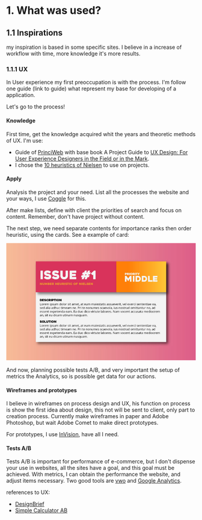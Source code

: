 # 1. What was used?

## 1.1 Inspirations

my inspiration is based in some specific sites. I believe in a increase of workflow with time, more knowledge it's more results.

### 1.1.1 UX

In User experience my first preoccupation is with the process. I'm follow one guide (link to guide) what represent my base for developing of a application.

Let's go to the process!

#### Knowledge

First time, get the knowledge acquired whit the years and theoretic methods of UX. I'm use:

- Guide of [PrinciWeb](http://www.princiweb.com.br/blog/design/usabilidade-ux/como-uma-avaliacao-heuristica-ajuda-a-melhorar-a-usabilidade-de-um-site.html) with base book A Project Guide to [UX Design: For User Experience Designers in the Field or in the Mark](http://www.amazon.co.uk/Project-Guide-Design-Experience-Designers/dp/0321815386).
- I chose the [10 heuristics of Nielsen](https://www.nngroup.com/articles/ten-usability-heuristics/) to use on projects.

#### Apply

Analysis the project and your need. List all the processes the website and your ways, I use [Coggle](http://coggle.it) for this.

After make lists, define with client the priorities of search and focus on content. Remember, don't have project without content.

The next step, we need separate contents for importance  ranks then order heuristic, using the cards. See a example of card:

![Card Issue](images/cards-ux-heuristic.jpg)

And now, planning possible tests A/B, and very important the setup of metrics the Analytics, so is possible get data for our actions.

#### Wireframes and prototypes

I believe in wireframes on process design and UX, his function on process is show the first idea about design, this not will be sent to client, only part to creation process. Currently make wireframes in paper and Adobe Photoshop, but wait Adobe Comet to make direct prototypes.

For prototypes, I use [InVision](http://www.invisionapp.com/), have all I need.

#### Tests A/B

Tests A/B is important for performance of e-commerce, but I don't dispense your use in websites, all the sites have a goal, and this goal must be achieved. With metrics, I can obtain the performance the website, and adjust items necessary. Two good tools are [vwo](https://vwo.com/) and [Google Analytics](http://analytics.google.com).

references to UX:
- [DesignBrief](http://www.designbrief.de/)
- [Simple Calculator AB](http://getdatadriven.com/ab-significance-test)
